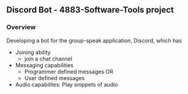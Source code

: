 ## Discord Bot - 4883-Software-Tools project

### Overview

Developing a bot for the group-speak application, Discord, which has

- Joining ability
    - join a chat channel
- Messaging capabilities
    - Programmer defined messages OR
    - User defined messages
- Audio capabilites: Play snippets of audio
